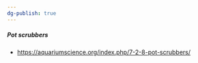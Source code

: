 ```yaml
---
dg-publish: true
---
```

##### Pot scrubbers
- https://aquariumscience.org/index.php/7-2-8-pot-scrubbers/